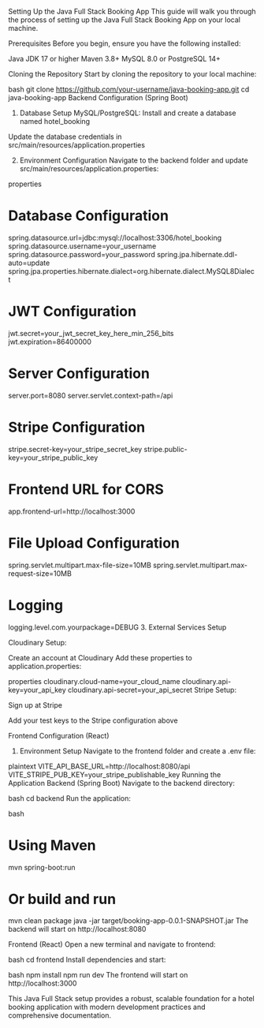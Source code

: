 Setting Up the Java Full Stack Booking App
This guide will walk you through the process of setting up the Java Full Stack Booking App on your local machine.

Prerequisites
Before you begin, ensure you have the following installed:

Java JDK 17 or higher
Maven 3.8+
MySQL 8.0 or PostgreSQL 14+

Cloning the Repository
Start by cloning the repository to your local machine:

bash
git clone https://github.com/your-username/java-booking-app.git
cd java-booking-app
Backend Configuration (Spring Boot)
1. Database Setup
MySQL/PostgreSQL: Install and create a database named hotel_booking

Update the database credentials in src/main/resources/application.properties

2. Environment Configuration
Navigate to the backend folder and update src/main/resources/application.properties:

properties
# Database Configuration
spring.datasource.url=jdbc:mysql://localhost:3306/hotel_booking
spring.datasource.username=your_username
spring.datasource.password=your_password
spring.jpa.hibernate.ddl-auto=update
spring.jpa.properties.hibernate.dialect=org.hibernate.dialect.MySQL8Dialect

# JWT Configuration
jwt.secret=your_jwt_secret_key_here_min_256_bits
jwt.expiration=86400000

# Server Configuration
server.port=8080
server.servlet.context-path=/api

# Stripe Configuration
stripe.secret-key=your_stripe_secret_key
stripe.public-key=your_stripe_public_key

# Frontend URL for CORS
app.frontend-url=http://localhost:3000

# File Upload Configuration
spring.servlet.multipart.max-file-size=10MB
spring.servlet.multipart.max-request-size=10MB

# Logging
logging.level.com.yourpackage=DEBUG
3. External Services Setup


Cloudinary Setup:

Create an account at Cloudinary
Add these properties to application.properties:

properties
cloudinary.cloud-name=your_cloud_name
cloudinary.api-key=your_api_key
cloudinary.api-secret=your_api_secret
Stripe Setup:

Sign up at Stripe

Add your test keys to the Stripe configuration above

Frontend Configuration (React)
1. Environment Setup
Navigate to the frontend folder and create a .env file:

plaintext
VITE_API_BASE_URL=http://localhost:8080/api
VITE_STRIPE_PUB_KEY=your_stripe_publishable_key
Running the Application
Backend (Spring Boot)
Navigate to the backend directory:

bash
cd backend
Run the application:

bash
# Using Maven
mvn spring-boot:run

# Or build and run
mvn clean package
java -jar target/booking-app-0.0.1-SNAPSHOT.jar
The backend will start on http://localhost:8080

Frontend (React)
Open a new terminal and navigate to frontend:

bash
cd frontend
Install dependencies and start:

bash
npm install
npm run dev
The frontend will start on http://localhost:3000

This Java Full Stack setup provides a robust, scalable foundation for a hotel booking application with modern development practices and comprehensive documentation.
